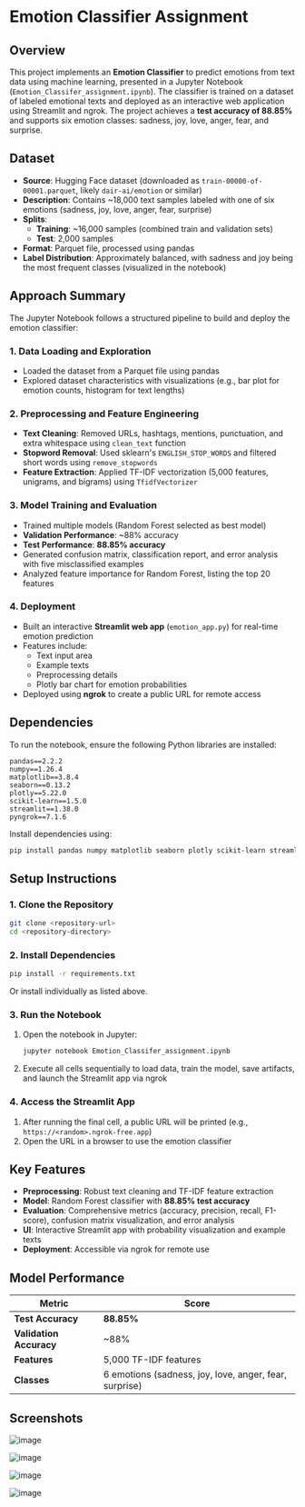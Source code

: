 # Emotion Classifier Assignment

## Overview

This project implements an **Emotion Classifier** to predict emotions from text data using machine learning, presented in a Jupyter Notebook (`Emotion_Classifer_assignment.ipynb`). The classifier is trained on a dataset of labeled emotional texts and deployed as an interactive web application using Streamlit and ngrok. The project achieves a **test accuracy of 88.85%** and supports six emotion classes: sadness, joy, love, anger, fear, and surprise.

## Dataset

- **Source**: Hugging Face dataset (downloaded as `train-00000-of-00001.parquet`, likely `dair-ai/emotion` or similar)
- **Description**: Contains ~18,000 text samples labeled with one of six emotions (sadness, joy, love, anger, fear, surprise)
- **Splits**:
  - **Training**: ~16,000 samples (combined train and validation sets)
  - **Test**: 2,000 samples
- **Format**: Parquet file, processed using pandas
- **Label Distribution**: Approximately balanced, with sadness and joy being the most frequent classes (visualized in the notebook)

## Approach Summary

The Jupyter Notebook follows a structured pipeline to build and deploy the emotion classifier:

### 1. Data Loading and Exploration
- Loaded the dataset from a Parquet file using pandas
- Explored dataset characteristics with visualizations (e.g., bar plot for emotion counts, histogram for text lengths)

### 2. Preprocessing and Feature Engineering
- **Text Cleaning**: Removed URLs, hashtags, mentions, punctuation, and extra whitespace using `clean_text` function
- **Stopword Removal**: Used sklearn's `ENGLISH_STOP_WORDS` and filtered short words using `remove_stopwords`
- **Feature Extraction**: Applied TF-IDF vectorization (5,000 features, unigrams, and bigrams) using `TfidfVectorizer`

### 3. Model Training and Evaluation
- Trained multiple models (Random Forest selected as best model)
- **Validation Performance**: ~88% accuracy
- **Test Performance**: **88.85% accuracy**
- Generated confusion matrix, classification report, and error analysis with five misclassified examples
- Analyzed feature importance for Random Forest, listing the top 20 features

### 4. Deployment
- Built an interactive **Streamlit web app** (`emotion_app.py`) for real-time emotion prediction
- Features include:
  - Text input area
  - Example texts
  - Preprocessing details
  - Plotly bar chart for emotion probabilities
- Deployed using **ngrok** to create a public URL for remote access

## Dependencies

To run the notebook, ensure the following Python libraries are installed:

```
pandas==2.2.2
numpy==1.26.4
matplotlib==3.8.4
seaborn==0.13.2
plotly==5.22.0
scikit-learn==1.5.0
streamlit==1.38.0
pyngrok==7.1.6
```

Install dependencies using:
```bash
pip install pandas numpy matplotlib seaborn plotly scikit-learn streamlit pyngrok
```

## Setup Instructions

### 1. Clone the Repository
```bash
git clone <repository-url>
cd <repository-directory>
```

### 2. Install Dependencies
```bash
pip install -r requirements.txt
```
Or install individually as listed above.



### 3. Run the Notebook
1. Open the notebook in Jupyter:
   ```bash
   jupyter notebook Emotion_Classifer_assignment.ipynb
   ```
2. Execute all cells sequentially to load data, train the model, save artifacts, and launch the Streamlit app via ngrok

### 4. Access the Streamlit App
1. After running the final cell, a public URL will be printed (e.g., `https://<random>.ngrok-free.app`)
2. Open the URL in a browser to use the emotion classifier

## Key Features

- **Preprocessing**: Robust text cleaning and TF-IDF feature extraction
- **Model**: Random Forest classifier with **88.85% test accuracy**
- **Evaluation**: Comprehensive metrics (accuracy, precision, recall, F1-score), confusion matrix visualization, and error analysis
- **UI**: Interactive Streamlit app with probability visualization and example texts
- **Deployment**: Accessible via ngrok for remote use

## Model Performance

| Metric | Score |
|--------|-------|
| **Test Accuracy** | **88.85%** |
| **Validation Accuracy** | ~88% |
| **Features** | 5,000 TF-IDF features |
| **Classes** | 6 emotions (sadness, joy, love, anger, fear, surprise) |
## Screenshots
![image](https://github.com/user-attachments/assets/deb6f7cf-c778-4c83-8d8d-a3b3d2f464db)


![image](https://github.com/user-attachments/assets/a09d4202-d59a-48e2-ae09-a95ea3e829b8)


![image](https://github.com/user-attachments/assets/6376332a-419a-4aaa-97dd-e793de72b2bb)

![image](https://github.com/user-attachments/assets/aa8727d6-cee0-417d-9a0c-e21b9494a40d)



